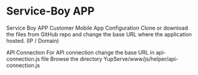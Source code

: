 # Service-Boy APP #
Service Boy APP
Customer Mobile App Configuration Clone or download the files from GitHub repo and change the base URL where the application hosted. (IP / Domain)

API Connection
For API connection change the base URL in api-connection.js file Browse the directory YupServe/www/js/helper/api-connection.js
